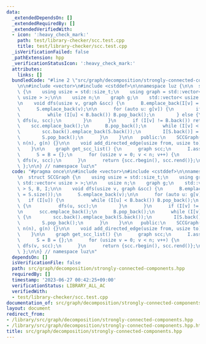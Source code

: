 ```yaml
---
data:
  _extendedDependsOn: []
  _extendedRequiredBy: []
  _extendedVerifiedWith:
  - icon: ':heavy_check_mark:'
    path: test/library-checker/scc.test.cpp
    title: test/library-checker/scc.test.cpp
  _isVerificationFailed: false
  _pathExtension: hpp
  _verificationStatusIcon: ':heavy_check_mark:'
  attributes:
    links: []
  bundledCode: "#line 2 \"src/graph/decomposition/strongly-connected-components.hpp\"\
    \n\n#include <vector>\n#include <cstddef>\n\nnamespace luz {\n\n  struct SCCGraph\
    \ {\n    using usize = std::size_t;\n    using graph = std::vector< std::vector<\
    \ usize > >;\n\n    usize n;\n    graph g;\n    std::vector< usize > S, B, I;\n\
    \n    void dfs(usize v, graph &scc) {\n      B.emplace_back(I[v] = S.size());\n\
    \      S.emplace_back(v);\n\n      for (auto u: g[v]) {\n        if (I[u]) {\n\
    \          while (I[u] < B.back()) B.pop_back();\n        } else {\n         \
    \ dfs(u, scc);\n        }\n      }\n      if (I[v] != B.back()) return;\n\n  \
    \    scc.emplace_back();\n      B.pop_back();\n      while (I[v] < S.size()) {\n\
    \        scc.back().emplace_back(S.back());\n        I[S.back()] = n + scc.size();\n\
    \        S.pop_back();\n      }\n    }\n\n   public:\n    SCCGraph(usize n) :\
    \ n(n), g(n) {}\n\n    void add_directed_edge(usize from, usize to) {\n      g[from].emplace_back(to);\n\
    \    }\n\n    graph get_scc_list() {\n      graph scc;\n      I.assign(n, 0);\n\
    \      S = B = {};\n      for (usize v = 0; v < n; v++) {\n        if (not I[v])\
    \ dfs(v, scc);\n      }\n      return {scc.rbegin(), scc.rend()};\n    }\n\n \
    \ };\n\n} // namespace luz\n"
  code: "#pragma once\n\n#include <vector>\n#include <cstddef>\n\nnamespace luz {\n\
    \n  struct SCCGraph {\n    using usize = std::size_t;\n    using graph = std::vector<\
    \ std::vector< usize > >;\n\n    usize n;\n    graph g;\n    std::vector< usize\
    \ > S, B, I;\n\n    void dfs(usize v, graph &scc) {\n      B.emplace_back(I[v]\
    \ = S.size());\n      S.emplace_back(v);\n\n      for (auto u: g[v]) {\n     \
    \   if (I[u]) {\n          while (I[u] < B.back()) B.pop_back();\n        } else\
    \ {\n          dfs(u, scc);\n        }\n      }\n      if (I[v] != B.back()) return;\n\
    \n      scc.emplace_back();\n      B.pop_back();\n      while (I[v] < S.size())\
    \ {\n        scc.back().emplace_back(S.back());\n        I[S.back()] = n + scc.size();\n\
    \        S.pop_back();\n      }\n    }\n\n   public:\n    SCCGraph(usize n) :\
    \ n(n), g(n) {}\n\n    void add_directed_edge(usize from, usize to) {\n      g[from].emplace_back(to);\n\
    \    }\n\n    graph get_scc_list() {\n      graph scc;\n      I.assign(n, 0);\n\
    \      S = B = {};\n      for (usize v = 0; v < n; v++) {\n        if (not I[v])\
    \ dfs(v, scc);\n      }\n      return {scc.rbegin(), scc.rend()};\n    }\n\n \
    \ };\n\n} // namespace luz\n"
  dependsOn: []
  isVerificationFile: false
  path: src/graph/decomposition/strongly-connected-components.hpp
  requiredBy: []
  timestamp: '2023-06-27 00:42:25+09:00'
  verificationStatus: LIBRARY_ALL_AC
  verifiedWith:
  - test/library-checker/scc.test.cpp
documentation_of: src/graph/decomposition/strongly-connected-components.hpp
layout: document
redirect_from:
- /library/src/graph/decomposition/strongly-connected-components.hpp
- /library/src/graph/decomposition/strongly-connected-components.hpp.html
title: src/graph/decomposition/strongly-connected-components.hpp
---
```

